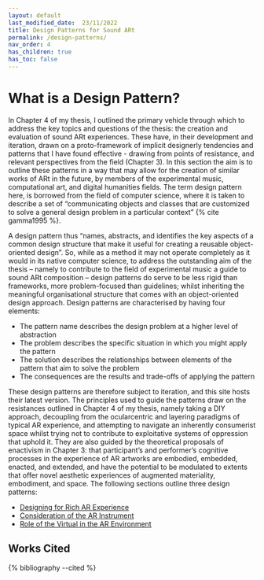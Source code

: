 ```yaml
---
layout: default
last_modified_date:  23/11/2022
title: Design Patterns for Sound ARt
permalink: /design-patterns/
nav_order: 4
has_children: true
has_toc: false
---
```


# What is a Design Pattern?
In Chapter 4 of my thesis, I outlined the primary vehicle through which to address the key topics and questions of the thesis: the creation and evaluation of sound ARt experiences. These have, in their development and iteration, drawn on a proto-framework of implicit designerly tendencies and patterns that I have found effective - drawing from points of resistance, and relevant perspectives from the field (Chapter 3). In this section the aim is to outline these patterns in a way that may allow for the creation of similar works of ARt in the future, by members of the experimental music, computational art, and digital humanities fields. The term design pattern here, is borrowed from the field of computer science, where it is taken to describe a set of “communicating objects and classes that are customized to solve a general design problem in a particular context” {% cite gamma1995 %}.

A design pattern thus “names, abstracts, and identifies the key aspects of a common design structure that make it useful for creating a reusable object-oriented design”. So, while as a method it may not operate completely as it would in its native computer science, to address the outstanding aim of the thesis – namely to contribute to the field of experimental music a guide to sound ARt composition – design patterns do serve to be less rigid than frameworks, more problem-focused than guidelines; whilst inheriting the meaningful organisational structure that comes with an object-oriented design approach. Design patterns are characterised by having four elements:

- The pattern name describes the design problem at a higher level of abstraction
- The problem describes the specific situation in which you might apply the pattern
- The solution describes the relationships between elements of the pattern that aim to solve the problem
- The consequences are the results and trade-offs of applying the pattern

These design patterns are therefore subject to iteration, and this site hosts their latest version. The principles used to guide the patterns draw on the resistances outlined in Chapter 4 of my thesis, namely taking a DIY approach, decoupling from the ocularcentric and layering paradigms of typical AR experience, and attempting to navigate an inherently consumerist space whilst trying not to contribute to exploitative systems of oppression that uphold it. They are also guided by the theoretical proposals of enactivism in Chapter 3: that participant’s and performer’s cognitive processes in the experience of AR artworks are embodied, embedded, enacted, and extended, and have the potential to be modulated to extents that offer novel aesthetic experiences of augmented materiality, embodiment, and space. The following sections outline three design patterns: 

- [Designing for Rich AR Experience](rich-ar.html)
- [Consideration of the AR Instrument](ar-instrument.html)
- [Role of the Virtual in the AR Environment](virtual-role.html)

## Works Cited
{% bibliography --cited %}